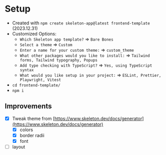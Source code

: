 # Setup

- Created with `npm create skeleton-app@latest frontend-template` (2023.12.31)
- Customized Options:
  - `Which Skeleton app template?` => `Bare Bones`
  - `Select a theme` => `Custom`
  - `Enter a name for your custom theme:` => `custom_theme`
  - `What other packages would you like to install:` => `Tailwind forms, Tailwind typography, Popups`
  - `Add type checking with TypeScript?` => `Yes, using TypeScript syntax`
  - `What would you like setup in your project:` => `ESLint, Prettier, Playwright, Vitest`
- `cd frontend-template/`
- `npm i`

## Improvements

- [x] Tweak theme from [https://www.skeleton.dev/docs/generator](https://www.skeleton.dev/docs/generator)
  - [x] colors
  - [x] border radii
  - [x] font
- [ ] layout
